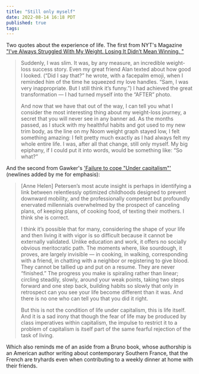 ```yaml
---
title: "Still only myself"
date: 2022-08-14 16:18 PDT
published: true
tags:
---
```


Two quotes about the experience of life. The first from NYT's Magazine ["I’ve Always Struggled With My Weight. Losing It Didn’t Mean Winning.
"](https://www.nytimes.com/2022/05/11/magazine/weight-loss-pandemic.html)

<blockquote markdown="1">

Suddenly, I was slim. It was, by any measure, an incredible weight-loss success story. Even my great friend Alan texted about how good I looked. (“Did I say that?” he wrote, with a facepalm emoji, when I reminded him of the time he squeezed my love handles. “Sam, I was very inappropriate. But I still think it’s funny.”) I had achieved the great transformation — I had turned myself into the “AFTER” photo.

And now that we have that out of the way, I can tell you what I consider the most interesting thing about my weight-loss journey, a secret that you will never see in any banner ad. As the months passed, as I stuck with my healthful habits and got used to my new trim body, as the line on my Noom weight graph stayed low, I felt something amazing: I felt pretty much exactly as I had always felt my whole entire life. I was, after all that change, still only myself. My big epiphany, if I could put it into words, would be something like: “So what?”

</blockquote>

And the second from Gawker's ['Failure to cope "Under capitalism"'](https://www.gawker.com/culture/failure-to-cope-under-capitalism) (newlines added by me for emphasis):

<blockquote markdown="1">

[Anne Helen] Petersen’s most acute insight is perhaps in identifying a link between relentlessly optimized childhoods designed to prevent downward mobility, and the professionally competent but profoundly enervated millennials overwhelmed by the prospect of canceling plans, of keeping plans, of cooking food, of texting their mothers. I think she is correct.

I think it’s possible that for many, considering the shape of your life and then living it with vigor is so difficult because it cannot be externally validated. Unlike education and work, it offers no socially obvious meritocratic path. The moments where, like sourdough, it proves, are largely invisible — in cooking, in walking, corresponding with a friend, in chatting with a neighbor or registering to give blood. They cannot be tallied up and put on a resume. They are never “finished.” The progress you make is spiraling rather than linear; circling steadily, slowly, around your weak points, taking two steps forward and one step back, building habits so slowly that only in retrospect can you see your life become different than it was. And there is no one who can tell you that you did it right. 

But this is not the condition of life under capitalism, this is life itself. And it is a sad irony that though the fear of life may be produced by class imperatives within capitalism, the impulse to restrict it to a problem of capitalism is itself part of the same fearful rejection of the task of living.

</blockquote>

Which also reminds me of an aside from a Bruno book, whose authorship is an American author writing about contemporary Southern France, that the French are tryhards even when contributing to a weekly dinner at home with their friends.
